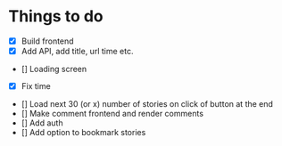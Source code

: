 # Things to do

- [x] Build frontend
- [x] Add API, add title, url time etc.
- [] Loading screen
- [x] Fix time
- [] Load next 30 (or x) number of stories on click of button at the end
- [] Make comment frontend and render comments
- [] Add auth
- [] Add option to bookmark stories
